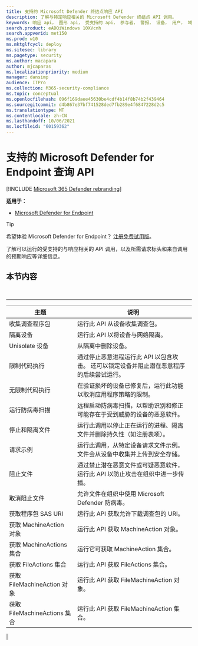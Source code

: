 ```yaml
---
title: 支持的 Microsoft Defender 终结点响应 API
description: 了解与特定响应相关的 Microsoft Defender 终结点 API 调用。
keywords: 响应 api， 图形 api， 受支持的 api， 参与者， 警报， 设备， 用户， 域， ip， 文件
search.product: eADQiWindows 10XVcnh
search.appverid: met150
ms.prod: w10
ms.mktglfcycl: deploy
ms.sitesec: library
ms.pagetype: security
ms.author: macapara
author: mjcaparas
ms.localizationpriority: medium
manager: dansimp
audience: ITPro
ms.collection: M365-security-compliance
ms.topic: conceptual
ms.openlocfilehash: 096f169daee45630be4cdf4b14f8b74b2f439464
ms.sourcegitcommit: d4b867e37bf741528ded7fb289e4f6847228d2c5
ms.translationtype: MT
ms.contentlocale: zh-CN
ms.lasthandoff: 10/06/2021
ms.locfileid: "60159362"
---
```

# <a name="supported-microsoft-defender-for-endpoint-query-apis"></a>支持的 Microsoft Defender for Endpoint 查询 API

[!INCLUDE [Microsoft 365 Defender rebranding](../../includes/microsoft-defender.md)]


**适用于：**
- [Microsoft Defender for Endpoint](https://go.microsoft.com/fwlink/p/?linkid=2154037)

> [!TIP]
> 希望体验 Microsoft Defender for Endpoint？ [注册免费试用版](https://signup.microsoft.com/create-account/signup?products=7f379fee-c4f9-4278-b0a1-e4c8c2fcdf7e&ru=https://aka.ms/MDEp2OpenTrial?ocid=docs-wdatp-supported-response-apis-abovefoldlink)。

了解可以运行的受支持的与响应相关的 API 调用，以及所需请求标头和来自调用的预期响应等详细信息。

## <a name="in-this-section"></a>本节内容

<br>

****

|主题|说明|
|---|---|
|收集调查程序包|运行此 API 从设备收集调查包。|
|隔离设备|运行此 API 以将设备与网络隔离。|
|Unisolate 设备|从隔离中删除设备。|
|限制代码执行|通过停止恶意进程运行此 API 以包含攻击。 还可以锁定设备并阻止潜在恶意程序的后续尝试运行。|
|无限制代码执行|在验证损坏的设备已修复后，运行此功能以取消应用程序策略的限制。|
|运行防病毒扫描|远程启动防病毒扫描，以帮助识别和修正可能存在于受到威胁的设备的恶意软件。|
|停止和隔离文件|运行此调用以停止正在运行的进程、隔离文件并删除持久性（如注册表项）。|
|请求示例|运行此调用，从特定设备请求文件示例。 文件会从设备中收集并上传到安全存储。|
|阻止文件|通过禁止潜在恶意文件或可疑恶意软件，运行此 API 以防止攻击在组织中进一步传播。|
|取消阻止文件|允许文件在组织中使用 Microsoft Defender 防病毒。|
|获取程序包 SAS URI|运行此 API 获取允许下载调查包的 URI。|
|获取 MachineAction 对象|运行此 API 获取 MachineAction 对象。|
|获取 MachineActions 集合|运行它可获取 MachineAction 集合。|
|获取 FileActions 集合|运行此 API 获取 FileActions 集合。|
|获取 FileMachineAction 对象|运行此 API 获取 FileMachineAction 对象。|
|获取 FileMachineActions 集合|运行此 API 获取 FileMachineAction 集合。|
|
